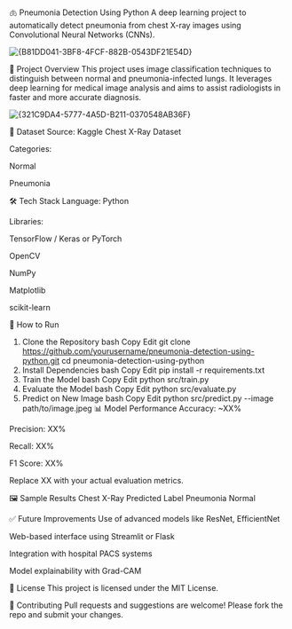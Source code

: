 🫁 Pneumonia Detection Using Python
A deep learning project to automatically detect pneumonia from chest X-ray images using Convolutional Neural Networks (CNNs).

![{B81DD041-3BF8-4FCF-882B-0543DF21E54D}](https://github.com/user-attachments/assets/f69cbb2d-e71b-4bea-a0b0-33f51169f23d)

🧠 Project Overview
This project uses image classification techniques to distinguish between normal and pneumonia-infected lungs. It leverages deep learning for medical image analysis and aims to assist radiologists in faster and more accurate diagnosis.

![{321C9DA4-5777-4A5D-B211-0370548AB36F}](https://github.com/user-attachments/assets/6a8a8a48-5c00-48a3-95e9-a056ce801e75)

📁 Dataset
Source: Kaggle Chest X-Ray Dataset

Categories:

Normal

Pneumonia

🛠️ Tech Stack
Language: Python

Libraries:

TensorFlow / Keras or PyTorch

OpenCV

NumPy

Matplotlib

scikit-learn

🚀 How to Run
1. Clone the Repository
bash
Copy
Edit
git clone https://github.com/yourusername/pneumonia-detection-using-python.git
cd pneumonia-detection-using-python
2. Install Dependencies
bash
Copy
Edit
pip install -r requirements.txt
3. Train the Model
bash
Copy
Edit
python src/train.py
4. Evaluate the Model
bash
Copy
Edit
python src/evaluate.py
5. Predict on New Image
bash
Copy
Edit
python src/predict.py --image path/to/image.jpeg
📊 Model Performance
Accuracy: ~XX%

Precision: XX%

Recall: XX%

F1 Score: XX%

Replace XX with your actual evaluation metrics.

🖼️ Sample Results
Chest X-Ray	Predicted Label
Pneumonia
Normal

✅ Future Improvements
Use of advanced models like ResNet, EfficientNet

Web-based interface using Streamlit or Flask

Integration with hospital PACS systems

Model explainability with Grad-CAM

📄 License
This project is licensed under the MIT License.

🤝 Contributing
Pull requests and suggestions are welcome! Please fork the repo and submit your changes.

